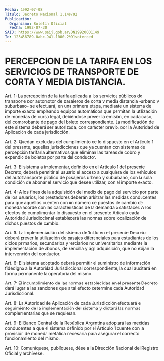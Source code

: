 ```yaml
---
Fecha: 1992-07-08
Título: Decreto Nacional 1.149/92
Publicación:
  Organismo: Boletín Oficial
  Fecha: 1992-07-30
SAIJ: https://www.saij.gob.ar/DN19920001149
Id: 123456789-0abc-941-1000-2991soterced
---
```

# PERCEPCION DE LA TARIFA EN LOS SERVICIOS DE TRANSPORTE DE CORTA Y MEDIA DISTANCIA.

<a id="1"></a>
Art.  1:  La  percepción de la tarifa aplicada a los servicios públicos de transporte  por automotor de pasajeros de corta y media distancia -urbano y suburbano-  se efectuará, en una primera etapa, mediante un sistema de importe exacto empleando equipos automáticos que permitan la utilización  de monedas de curso legal, debiéndose prever la emisión, en cada caso,  del  comprobante    de pago  del  boleto  correspondiente. La modificación de este sistema deberá ser autorizada,  con  carácter  previo,  por la Autoridad de Aplicación de cada jurisdicción.

<a id="2"></a>
Art. 2: Quedan excluidas del cumplimiento de lo dispuesto en el Artículo  1  del  presente,  aquellas jurisdicciones que ya cuentan con sistemas de percepción tarifaria  alternativos que eliminan las tareas  de  cobro y expendio de boletos por  parte  del  conductor.

<a id="3"></a>
Art. 3: El sistema a implementar, definido en el Artículo 1 del presente    Decreto,   deberá  permitir  al  usuario  el  acceso  a cualquiera  de  los  vehículos    del   autotransporte  público  de pasajeros urbano y suburbano, con la sola  condición  de  abonar el servicio que desee utilizar, con el importe exacto.

<a id="4"></a>
Art.  4:  A  los fines de la adquisición del medio de pago del servicio  por  parte  de  los  usuarios,  los  prestadores  deberán arbitrar las medidas  conducentes  para que aquéllos cuenten con un número de puestos de cambio de moneda acorde con las características  de  la  demanda a satisfacer.  A  los  efectos  de cumplimentar lo dispuesto  en  el  presente Artículo cada Autoridad Jurisdiccional establecerá las normas  sobre localización de dichos puestos de cambio.

<a id="5"></a>
Art.  5: La implementación del sistema definido en el presente Decreto deberá  prever la utilización de pasajes diferenciales para estudiantes de los  ciclos  primarios,  secundarios y terciarios no universitarios mediante la implementación  de abonos, de sencilla y ágil  adquisición,  que  no exijan la intervención  del  conductor.

<a id="6"></a>
Art.  6:  El sistema adoptado deberá permitir el suministro de información fidedigna a la Autoridad Jurisdiccional correspondiente,    la    cual  auditará  en  forma  permanente  la operatoria del mismo.

<a id="7"></a>
Art.  7:  El  incumplimiento  de las normas establecidas en el presente  Decreto  dará  lugar a las sanciones  que  a  tal  efecto determine cada Autoridad Jurisdiccional.

<a id="8"></a>
Art.  8:  La  Autoridad  de  Aplicación  de  cada Jurisdicción efectuará  el  seguimiento  de  la  implementación  del  sistema  y dictará las normas complementarias que se requieran.

<a id="9"></a>
Art. 9: El Banco Central de la República Argentina adoptará las medidas  conducentes  a  que  el sistema definido por el Artículo 1 cuente con la provisión de moneda  metálica necesaria para asegurar el correcto funcionamiento del mismo.

<a id="10"></a>
Art. 10: Comuníquese, publíquese, dése a la Dirección Nacional del Registro Oficial y archívese.